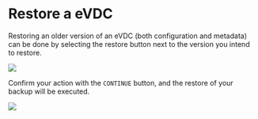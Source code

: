 # Restore a eVDC

Restoring an older version of an eVDC (both configuration and metadata) can be done by selecting the restore button next to the version you intend to restore. 

![](cloud__evdc_restore.png  )

Confirm your action with the `CONTINUE` button, and the restore of your backup will be executed. 

![](cloud__evdc_restore_detail.png  )